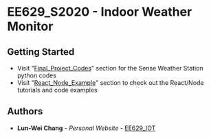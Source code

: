 # EE629_S2020 - Indoor Weather Monitor

## Getting Started

- Visit "[Final_Project_Codes](https://github.com/lun-weichang/EE629_S2020/tree/master/Final_Project_Codes)" section for the Sense Weather Station python codes
- Visit "[React_Node_Example](https://github.com/lun-weichang/EE629_S2020/tree/master/React_Node_Example)" section to check out the React/Node tutorials and code examples

## Authors

* **Lun-Wei Chang** - *Personal Website* - [EE629_IOT](https://sites.google.com/stevens.edu/lun-wei-chang-ee629-spring2020/home)

